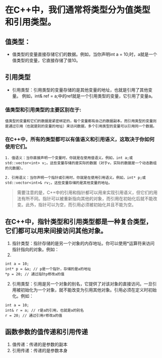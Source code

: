 # 在C++中，我们通常将类型分为值类型和引用类型。

## 值类型：
- 值类型的变量直接存储它们的数据。例如，当你声明int a = 10;时，a就是一个值类型的变量，它直接存储了值10。
## 引用类型
- 引用类型：引用类型的变量存储的是其他变量的地址，也就是引用了其他变量。
	例如，int& ref = a;中的ref就是一个引用类型的变量，它引用了变量a。

### 值类型和引用类型的主要区别在于:
	值类型的变量和它们的数据是紧密绑定的，每个变量都有自己的数据副本。而引用类型的变量则是通过引用（也就是别的变量的地址）来访问数据，多个引用类型的变量可以引用同一个数据。

### 在C++中，所有的类型都可以有值语义和引用语义，这取决于你如何使用它们。

	1. 值语义：当你直接声明一个变量时，你就是在使用值语义。例如，int a;或std::vector<int> v;。这些变量存储的是实际的数据（对于v，实际的数据是一个动态数组的元数据）。

	2. 引用语义：当你声明一个指针或引用时，你就是在使用引用语义。例如，int* p;或std::vector<int>& rv;。这些变量存储的是其他变量的地址。
   
> 需要注意的是，C++中的引用和指针都可以用来实现引用语义，但它们的用法有所不同。指针可以被重新指向其他的对象，而引用在初始化后就不能改变。此外，指针可以为空，而引用必须被初始化并且不能为空。

## 在C++中，指针类型和引用类型都是一种复合类型，它们都可以用来间接访问其他对象。

1. 指针类型：指针存储的是另一个对象的内存地址。你可以使用*运算符来访问指针指向的对象。例如：
2. 
```
int a = 10;
int* p = &a; // p是一个指针，存储的是a的地址
*p = 20; // 通过指针p修改a的值
```

2. 引用类型：引用是另一个对象的别名，它提供了对该对象的直接访问。一旦引用被初始化为一个对象，就不能改变为引用其他对象。引用必须在定义时初始化。例如：
```
int a = 10;
int& r = a; // r是a的引用，也就是a的别名
r = 20; // 通过引用r修改a的值
```

## 函数参数的值传递和引用传递

1. 值传递：传递的是参数的副本
2. 引用传递：传递的是参数本身